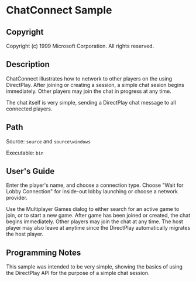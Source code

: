 # ChatConnect Sample

## Copyright

Copyright (c) 1999 Microsoft Corporation. All rights reserved.

## Description
ChatConnect illustrates how to network to other players on the using DirectPlay. After joining or creating a session, a simple chat sesion begins immediately. Other players may join the chat in progress at any time.

The chat itself is very simple, sending a DirectPlay chat message to all connected players.

## Path
Source: ``source`` and ``source\windows``

Executable: ``bin``

## User's Guide
Enter the player's name, and choose a connection type.  Choose "Wait for Lobby Connection" for inside-out lobby launching or choose a network provider.

Use the Multiplayer Games dialog to either search for an active game to join, or to start a new game. After game has been joined or created, the chat begins immediately. Other players may join the chat at any time. The host player may also leave at anytime since the DirectPlay automatically migrates the host player.

## Programming Notes
This sample was intended to be very simple, showing the basics of using the DirectPlay API for the purpose of a simple chat session.
